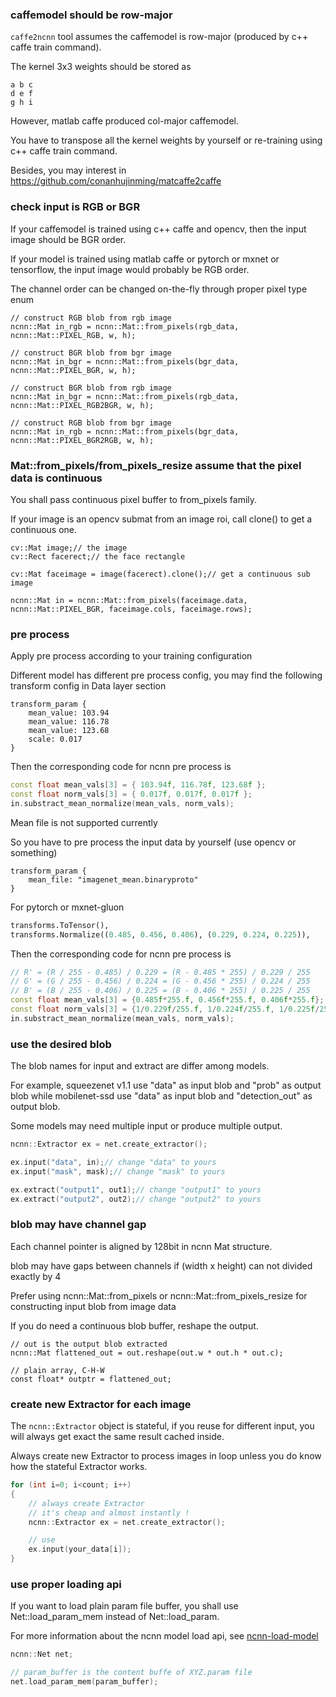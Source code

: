 ### caffemodel should be row-major

`caffe2ncnn` tool assumes the caffemodel is row-major (produced by c++ caffe train command).

The kernel 3x3 weights should be stored as
```
a b c
d e f
g h i
```

However, matlab caffe produced col-major caffemodel.

You have to transpose all the kernel weights by yourself or re-training using c++ caffe train command.

Besides, you may interest in https://github.com/conanhujinming/matcaffe2caffe

### check input is RGB or BGR

If your caffemodel is trained using c++ caffe and opencv, then the input image should be BGR order.

If your model is trained using matlab caffe or pytorch or mxnet or tensorflow, the input image would probably be RGB order.

The channel order can be changed on-the-fly through proper pixel type enum
```
// construct RGB blob from rgb image
ncnn::Mat in_rgb = ncnn::Mat::from_pixels(rgb_data, ncnn::Mat::PIXEL_RGB, w, h);

// construct BGR blob from bgr image
ncnn::Mat in_bgr = ncnn::Mat::from_pixels(bgr_data, ncnn::Mat::PIXEL_BGR, w, h);

// construct BGR blob from rgb image
ncnn::Mat in_bgr = ncnn::Mat::from_pixels(rgb_data, ncnn::Mat::PIXEL_RGB2BGR, w, h);

// construct RGB blob from bgr image
ncnn::Mat in_rgb = ncnn::Mat::from_pixels(bgr_data, ncnn::Mat::PIXEL_BGR2RGB, w, h);
```

### Mat::from_pixels/from_pixels_resize assume that the pixel data is continuous

You shall pass continuous pixel buffer to from_pixels family.

If your image is an opencv submat from an image roi, call clone() to get a continuous one.
```
cv::Mat image;// the image
cv::Rect facerect;// the face rectangle

cv::Mat faceimage = image(facerect).clone();// get a continuous sub image

ncnn::Mat in = ncnn::Mat::from_pixels(faceimage.data, ncnn::Mat::PIXEL_BGR, faceimage.cols, faceimage.rows);
```

### pre process
Apply pre process according to your training configuration

Different model has different pre process config, you may find the following transform config in Data layer section
```
transform_param {
    mean_value: 103.94
    mean_value: 116.78
    mean_value: 123.68
    scale: 0.017
}
```
Then the corresponding code for ncnn pre process is
```cpp
const float mean_vals[3] = { 103.94f, 116.78f, 123.68f };
const float norm_vals[3] = { 0.017f, 0.017f, 0.017f };
in.substract_mean_normalize(mean_vals, norm_vals);
```

Mean file is not supported currently

So you have to pre process the input data by yourself (use opencv or something)
```
transform_param {
    mean_file: "imagenet_mean.binaryproto"
}
```

For pytorch or mxnet-gluon
```python
transforms.ToTensor(),
transforms.Normalize((0.485, 0.456, 0.406), (0.229, 0.224, 0.225)),
```
Then the corresponding code for ncnn pre process is
```cpp
// R' = (R / 255 - 0.485) / 0.229 = (R - 0.485 * 255) / 0.229 / 255
// G' = (G / 255 - 0.456) / 0.224 = (G - 0.456 * 255) / 0.224 / 255
// B' = (B / 255 - 0.406) / 0.225 = (B - 0.406 * 255) / 0.225 / 255
const float mean_vals[3] = {0.485f*255.f, 0.456f*255.f, 0.406f*255.f};
const float norm_vals[3] = {1/0.229f/255.f, 1/0.224f/255.f, 1/0.225f/255.f};
in.substract_mean_normalize(mean_vals, norm_vals);
```

### use the desired blob
The blob names for input and extract are differ among models.

For example, squeezenet v1.1 use "data" as input blob and "prob" as output blob while mobilenet-ssd use "data" as input blob and "detection_out" as output blob.

Some models may need multiple input or produce multiple output.

```cpp
ncnn::Extractor ex = net.create_extractor();

ex.input("data", in);// change "data" to yours
ex.input("mask", mask);// change "mask" to yours

ex.extract("output1", out1);// change "output1" to yours
ex.extract("output2", out2);// change "output2" to yours
```

### blob may have channel gap
Each channel pointer is aligned by 128bit in ncnn Mat structure.

blob may have gaps between channels if (width x height) can not divided exactly by 4

Prefer using ncnn::Mat::from_pixels or ncnn::Mat::from_pixels_resize for constructing input blob from image data

If you do need a continuous blob buffer, reshape the output.
```
// out is the output blob extracted
ncnn::Mat flattened_out = out.reshape(out.w * out.h * out.c);

// plain array, C-H-W
const float* outptr = flattened_out;
```

### create new Extractor for each image
The `ncnn::Extractor` object is stateful, if you reuse for different input, you will always get exact the same result cached inside.

Always create new Extractor to process images in loop unless you do know how the stateful Extractor works.
```cpp
for (int i=0; i<count; i++)
{
    // always create Extractor
    // it's cheap and almost instantly !
    ncnn::Extractor ex = net.create_extractor();

    // use
    ex.input(your_data[i]);
}
```

### use proper loading api

If you want to load plain param file buffer, you shall use Net::load_param_mem instead of Net::load_param.

For more information about the ncnn model load api, see [ncnn-load-model](ncnn-load-model)

```cpp
ncnn::Net net;

// param_buffer is the content buffe of XYZ.param file
net.load_param_mem(param_buffer);
```
